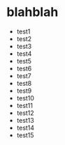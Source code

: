 blahblah
========

* test1
* test2
* test3
* test4
* test5
* test6
* test7
* test8
* test9
* test10
* test11
* test12
* test13
* test14
* test15
